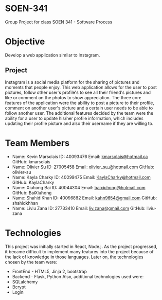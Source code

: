 # SOEN-341
Group Project for class SOEN 341 - Software Process 

# Objective

Develop a web application similar to Instagram.

## Project

Instagram is a social media platform for the sharing of pictures and moments that people enjoy. This web application allows for the user to post pictures, follow other user's profile's to see all their friend's pictures and like or comment on the photos to show appreciation. The three core features of the application were the ability to post a picture to their profile, comment on another user's picture and a certain user needs to be able to follow another user. The additional features decided by the team were the ability for a user to update his/her profile information, which includes updating their profile picture and also their username if they are willing to.


# Team Members

* Name: Kevin Marsolais ID: 40093476 Email: kmarsolais@hotmail.ca GitHub: kmarsolais
* Name: Olivier Su ID: 27005458 Email: olivier_su_@hotmail.com GitHub: olivier-su
* Name: Kayla Charky ID: 40099475 Email: KaylaCharky@hotmail.com GitHub: KaylaCharky
* Name: Xiuhong Bai ID: 40044304 Email: baixiuhong@hotmail.com GitHub: BaiXiuhong
* Name: Shahid Khan ID: 40096882 Email: kahn9654@gmail.com GitHub: shahidkhhan
* Name: Liviu Zana ID: 27733410 Email: liv.zana@gmail.com GitHub: liviu-zana

# Technologies
This project was initially started in React, Node.j. As the project progressed, it became difficult to implement many features into the project because of the lack of knowledge in those languages. Later on, the technologies chosen by the team were:
* FrontEnd - HTML5, Jinja 2, bootstrap
* Backend - Flask, Python
Also, additional technologies used were:
* SQLalchemy
* Bcrypt
* Login
